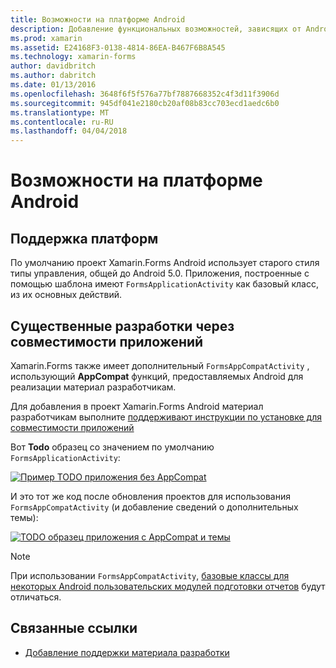```yaml
---
title: Возможности на платформе Android
description: Добавление функциональных возможностей, зависящих от Android Xamarin.Forms приложений
ms.prod: xamarin
ms.assetid: E24168F3-0138-4814-86EA-B467F6B8A545
ms.technology: xamarin-forms
author: davidbritch
ms.author: dabritch
ms.date: 01/13/2016
ms.openlocfilehash: 3648f6f5f576a77bf7887668352c4f3d11f3906d
ms.sourcegitcommit: 945df041e2180cb20af08b83cc703ecd1aedc6b0
ms.translationtype: MT
ms.contentlocale: ru-RU
ms.lasthandoff: 04/04/2018
---
```

# <a name="android-platform-features"></a>Возможности на платформе Android

## <a name="platform-support"></a>Поддержка платформ

По умолчанию проект Xamarin.Forms Android использует старого стиля типы управления, общей до Android 5.0. Приложения, построенные с помощью шаблона имеют `FormsApplicationActivity` как базовый класс, из их основных действий.

## <a name="material-design-via-appcompat"></a>Существенные разработки через совместимости приложений

Xamarin.Forms также имеет дополнительный `FormsAppCompatActivity` , использующий **AppCompat** функций, предоставляемых Android для реализации материал разработчикам.

Для добавления в проект Xamarin.Forms Android материал разработчикам выполните [поддерживают инструкции по установке для совместимости приложений](appcompat.md)

Вот **Todo** образец со значением по умолчанию `FormsApplicationActivity`:

[![](images/before-appcompat-sml.png "Пример TODO приложения без AppCompat")](images/before-appcompat.png#lightbox "Todo образец приложения без совместимости приложений")

И это тот же код после обновления проектов для использования `FormsAppCompatActivity` (и добавление сведений о дополнительных темы):

[![](images/post-appcompat-sml.png "TODO образец приложения с AppCompat и темы")](images/post-appcompat.png#lightbox "Todo образец приложения с AppCompat и темы")

> [!NOTE]
> При использовании `FormsAppCompatActivity`, [базовые классы для некоторых Android пользовательских модулей подготовки отчетов](~/xamarin-forms/app-fundamentals/custom-renderer/renderers.md) будут отличаться.


## <a name="related-links"></a>Связанные ссылки

- [Добавление поддержки материала разработки](appcompat.md)

